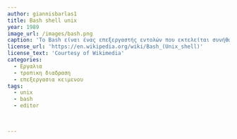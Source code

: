 ```yaml
---
author: giannisbarlas1
title: Bash shell unix
year: 1989
image_url: /images/bash.png
caption: 'Το Bash είναι ένας επεξεργαστής εντολών που εκτελείται συνήθως σε ένα παράθυρο κειμένου όπου ο χρήστης πληκτρολογεί εντολές που προκαλούν ενέργειες. Το Bash μπορεί επίσης να διαβάσει και να εκτελέσει εντολές από ένα αρχείο, που ονομάζεται script shell . Όπως τα περισσότερα κελύφη του Unix, υποστηρίζει σφαιροποίηση ονομάτων αρχείου (ταίριασμα χαρακτήρων μπαλαντέρ), σωληνώσεις , εδώ έγγραφα , αντικατάσταση εντολών , μεταβλητές και δομές ελέγχου για έλεγχο συνθηκών και επανάληψη.'
license_url: 'https://en.wikipedia.org/wiki/Bash_(Unix_shell)'
license_text: 'Courtesy of Wikimedia'                                                          
categories:
  - Εργαλια
  - τροπικη διαδραση
  - επεξεργασια κειμενου
tags:
  - unix
  - bash
  - editor


  
---
```

